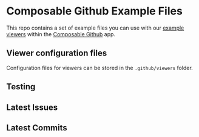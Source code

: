 # Composable Github Example Files

This repo contains a set of example files you can use with our [example viewers](https://github.com/githubnext/composable-github-example-viewers) within the [Composable Github](https://composable-github.vercel.app/) app. 

## Viewer configuration files

Configuration files for viewers can be stored in the `.github/viewers` folder.

## Testing

## Latest Issues

<Issues />


## Latest Commits

<Commits />

